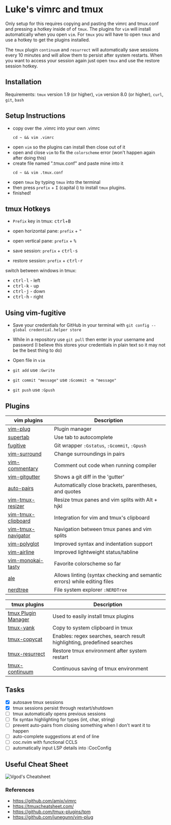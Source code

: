 # Luke's vimrc and tmux

Only setup for this requires copying and pasting the vimrc and tmux.conf and pressing a hotkey inside of of `tmux`. The plugins for `vim` will install automatically when you open `vim`. For `tmux` you will have to open `tmux` and use a hotkey to get the plugins installed. 

The `tmux` plugin `continuum` and `resurrect` will automatically save sessions every 10 minutes and will allow them to persist after system restarts. When you want to access your session again just open `tmux` and use the restore session hotkey.

## Installation
Requirements: `tmux` version 1.9 (or higher), `vim` version 8.0 (or higher), `curl`, `git`, `bash`

## Setup Instructions
- copy over the .vimrc into your own .vimrc
  ```
  cd ~ && vim .vimrc
  ```
- open `vim` so the plugins can install then close out of it
- open and close `vim` to fix the `colorscheme` error (won't happen again after doing this)
- create file named ".tmux.conf" and paste mine into it
  ```
  cd ~ && vim .tmux.conf
  ```
- open `tmux` by typing `tmux` into the terminal
- then press `prefix` + <kbd>I</kbd> (capital i) to install `tmux` plugins.
- finished!

## tmux Hotkeys

- `Prefix` key in tmux: <kbd>ctrl</kbd>+<kbd>B</kbd>
- open horizontal pane: `prefix` + <kbd>"</kbd>
- open vertical pane: `prefix` + <kbd>%</kbd>

- save session: `prefix` + <kbd>ctrl-s</kbd>
- restore session: `prefix` + <kbd>ctrl-r</kbd>

switch between windows in tmux:
- <kbd>ctrl-l</kbd> - left
- <kbd>ctrl-k</kbd> - up
- <kbd>ctrl-j</kbd> - down
- <kbd>ctrl-h</kbd> - right

## Using vim-fugitive

- Save your credentials for GitHub in your terminal with `git config --global credential.helper store`
- While in a repository use `git pull` then enter in your username and password (I believe this stores your credentials in plain text so it may not be the best thing to do)

- Open file in `vim`
- `git add` use `:Gwrite`
- `git commit "message"` use `:Gcommit -m "message"`
- `git push` use `:Gpush`


## Plugins


| vim plugins                         | Description                                                        |
| ----------------------------------- | ------------------------------------------------------------------ |
| [vim-plug](https://github.com/junegunn/vim-plug)      | Plugin manager     |
| [supertab](https://github.com/ervandew/supertab) | Use tab to autocomplete    |
| [fugitive](https://github.com/tpope/vim-fugitive) | Git wrapper `:Gstatus`, `:Gcommit`, `:Gpush` |
| [vim-surround](https://github.com/tpope/vim-surround) | Change surroundings in pairs        |
| [vim-commentary](https://github.com/tpope/vim-commentary) | Comment out code when running compiler |
| [vim-gitgutter](https://github.com/airblade/vim-gitgutter) | Shows a git diff in the 'gutter'  |
| [auto-pairs](https://github.com/jiangmiao/auto-pairs) | Automatically close brackets, parentheses, and quotes  |
| [vim-tmux-resizer](https://github.com/melonmanchan/vim-tmux-resizer) | Resize tmux panes and vim splits with Alt + hjkl  |
| [vim-tmux-clipboard](https://github.com/roxma/vim-tmux-clipboard) | Integration for vim and tmux's clipboard     |
| [vim-tmux-navigator](https://github.com/christoomey/vim-tmux-navigator) | Navigation between tmux panes and vim splits        |
| [vim-polyglot](https://github.com/sheerun/vim-polyglot) | Improved syntax and indentation support   |
| [vim-airline](https://github.com/bling/vim-airline) | Improved lightweight status/tabline      |
| [vim-monokai-tasty](https://github.com/patstockwell/vim-monokai-tasty) | Favorite colorscheme so far |
| [ale](https://github.com/dense-analysis/ale) | Allows linting (syntax checking and semantic errors) while editing files  |
| [nerdtree](https://github.com/scrooloose/nerdtree) | File system explorer `:NERDTree`       |


| tmux plugins                         | Description                                                        |
|--------------------------------------|--------------------------------------------------------------------|
| [tmux Plugin Manager](https://github.com/tmux-plugins/tpm) | Used to easily install tmux plugins |
| [tmux-yank](https://github.com/tmux-plugins/tmux-yank) | Copy to system clipboard in tmux |
| [tmux-copycat](https://github.com/tmux-plugins/tmux-copycat) | Enables: regex searches, search result highlighting, predefined searches |
| [tmux-resurrect](https://github.com/tmux-plugins/tmux-resurrect) | Restore tmux environment after system restart |
| [tmux-continuum](https://github.com/tmux-plugins/tmux-continuum) | Continuous saving of tmux environment |

## Tasks
- [x] autosave tmux sessions
- [x] tmux sessions persist through restart/shutdown
- [ ] tmux automatically opens previous sessions
- [ ] fix syntax highlighting for types (int, char, string)
- [ ] prevent auto-pairs from closing something when I don't want it to happen
- [ ] auto-complete suggestions at end of line
- [ ] coc.nvim with functional CCLS
- [ ] automatically input LSP details into :CocConfig

## Useful Cheat Sheet
![Vgod's Cheatsheet](https://camo.githubusercontent.com/acdb969ba588498a1886b26cbbdd47527030135d/687474703a2f2f70656f706c652e637361696c2e6d69742e6564752f76676f642f76696d2f76696d2d63686561742d73686565742d656e2e706e67)

### References
- https://github.com/amix/vimrc
- https://tmuxcheatsheet.com/
- https://github.com/tmux-plugins/tpm
- https://github.com/junegunn/vim-plug

